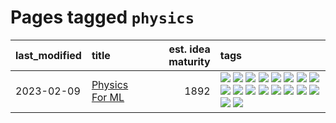 # Pages tagged `physics`

|last_modified|title|est. idea maturity|tags
|:---|:---|---:|:---|
|2023-02-09|[Physics For ML](../physics_for_ml.md)|1892|[![](https://img.shields.io/badge/tag-brownianmotion-98b52b)](../tags/brownianmotion.md) [![](https://img.shields.io/badge/tag-curriculum-7fe3bd)](../tags/curriculum.md) [![](https://img.shields.io/badge/tag-curvature-1dc0d1)](../tags/curvature.md) [![](https://img.shields.io/badge/tag-education-4d5a4)](../tags/education.md) [![](https://img.shields.io/badge/tag-eigenvectors-e168be)](../tags/eigenvectors.md) [![](https://img.shields.io/badge/tag-gaugetheory-96f12e)](../tags/gaugetheory.md) [![](https://img.shields.io/badge/tag-grouptheory-5e378d)](../tags/grouptheory.md) [![](https://img.shields.io/badge/tag-machinelearning-c4fb38)](../tags/machinelearning.md) [![](https://img.shields.io/badge/tag-manifolds-394ee4)](../tags/manifolds.md) [![](https://img.shields.io/badge/tag-ode-cc5ed7)](../tags/ode.md) [![](https://img.shields.io/badge/tag-optimization-aa21fc)](../tags/optimization.md) [![](https://img.shields.io/badge/tag-pde-dd597e)](../tags/pde.md) [![](https://img.shields.io/badge/tag-physics-e8ae48)](../tags/physics.md) [![](https://img.shields.io/badge/tag-probabilityfields-b5ec2c)](../tags/probabilityfields.md) [![](https://img.shields.io/badge/tag-quantummechanics-f76896)](../tags/quantummechanics.md) [![](https://img.shields.io/badge/tag-relativity-0e5ec)](../tags/relativity.md) [![](https://img.shields.io/badge/tag-tensorcalculus-36f98)](../tags/tensorcalculus.md) [![](https://img.shields.io/badge/tag-textbook-3a9a4f)](../tags/textbook.md)|